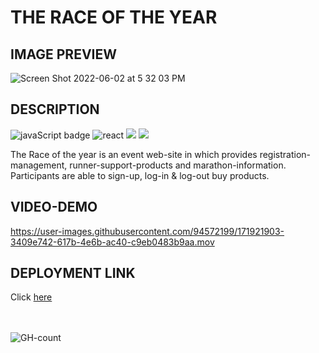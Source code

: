 # THE RACE OF THE YEAR

## IMAGE PREVIEW

![Screen Shot 2022-06-02 at 5 32 03 PM](https://user-images.githubusercontent.com/94572199/171742311-75f2df54-9612-4b11-9de8-ab318aa4afc1.png)

## DESCRIPTION
<div>
  <img src="https://img.shields.io/badge/JavaScript-323330?style=for-the-badge&logo=javascript&logoColor=F7DF1E" alt="javaScript badge"/>
  <img src="https://img.shields.io/badge/React-20232A?style=for-the-badge&logo=react&logoColor=61DAFB" alt="react"/>
  <img src="https://img.shields.io/badge/GraphQl-E10098?style=for-the-badge&logo=graphql&logoColor=white" alt"graphql"/>
  <img src="https://img.shields.io/badge/JWT-000000?style=for-the-badge&logo=JSON%20web%20tokens&logoColor=white" alt"jwt"/>
  </div>

The Race of the year is an event web-site in which provides registration-management, runner-support-products and marathon-information. Participants are able to sign-up, log-in & log-out buy products.

## VIDEO-DEMO

https://user-images.githubusercontent.com/94572199/171921903-3409e742-617b-4e6b-ac40-c9eb0483b9aa.mov


## DEPLOYMENT LINK
Click [here](https://ancient-sierra-07886.herokuapp.com/)

<div>
  <br/>
  <br/>
     <img src="https://hits.seeyoufarm.com/api/count/incr/badge.svg?url=https%3A%2F%2Fgithub.com%2F{username}1212%2Fhit-counter" alt="GH-count"/>
  </div>
